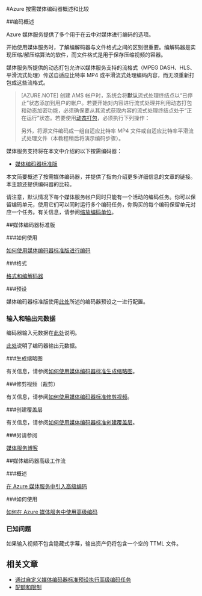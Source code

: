 <properties
    pageTitle="Azure 按需媒体编码器概述和比较 | Azure"
    description="本主题概述并比较 Azure 按需媒体编码器。"
    services="media-services"
    documentationcenter=""
    author="juliako"
    manager="erikre"
    editor="" />
<tags
    ms.assetid="e6bfc068-fa46-4d68-b1ce-9092c8f3a3c9"
    ms.service="media-services"
    ms.workload="media"
    ms.tgt_pltfrm="na"
    ms.devlang="na"
    ms.topic="article"
    ms.date="01/05/2017"
    wacn.date="02/24/2017"
    ms.author="juliako" />  


#Azure 按需媒体编码器概述和比较

##编码概述

Azure 媒体服务提供了多个用于在云中对媒体进行编码的选项。

开始使用媒体服务时，了解编解码器与文件格式之间的区别很重要。编解码器是实现压缩/解压缩算法的软件，而文件格式是用于保存压缩视频的容器。

媒体服务所提供的动态打包允许以媒体服务支持的流格式（MPEG DASH、HLS、平滑流式处理）传送自适应比特率 MP4 或平滑流式处理编码内容，而无须重新打包成这些流格式。

>[AZURE.NOTE]
创建 AMS 帐户时，系统会将**默认**流式处理终结点以“已停止”状态添加到用户的帐户。若要开始对内容进行流式处理并利用动态打包和动态加密功能，必须确保要从其流式获取内容的流式处理终结点处于“正在运行”状态。若要使用[动态打包](/documentation/articles/media-services-dynamic-packaging-overview/)，必须执行下列操作：
>
>另外，将源文件编码成一组自适应比特率 MP4 文件或自适应比特率平滑流式处理文件（本教程稍后将演示编码步骤）。

媒体服务支持将在本文中介绍的以下按需编码器：

- [媒体编码器标准版](/documentation/articles/media-services-encode-asset/#media-encoder-standard)

本文简要概述了按需媒体编码器，并提供了指向介绍更多详细信息的文章的链接。本主题还提供编码器的比较。

请注意，默认情况下每个媒体服务帐户同时只能有一个活动的编码任务。你可以保留编码单元，使用它们可以同时运行多个编码任务，你购买的每个编码保留单元对应一个任务。有关信息，请参阅[缩放编码单位](/documentation/articles/media-services-portal-encoding-units/)。

##<a name="media-encoder-standard"></a>媒体编码器标准版

###如何使用

[如何使用媒体编码器标准版进行编码](/documentation/articles/media-services-dotnet-encode-with-media-encoder-standard/)

###格式

[格式和编解码器](/documentation/articles/media-services-media-encoder-standard-formats/)

###预设

媒体编码器标准版使用[此处](/documentation/articles/media-services-mes-presets-overview/)所述的编码器预设之一进行配置。

### 输入和输出元数据
编码器输入元数据在[此处](/documentation/articles/media-services-input-metadata-schema/)说明。

[此处](/documentation/articles/media-services-output-metadata-schema/)说明了编码器输出元数据。

###生成缩略图

有关信息，请参阅[如何使用媒体编码器标准生成缩略图](/documentation/articles/media-services-advanced-encoding-with-mes/#thumbnails)。

###修剪视频（裁剪）

有关信息，请参阅[如何使用媒体编码器标准修剪视频](/documentation/articles/media-services-advanced-encoding-with-mes/#trim_video)。

###创建覆盖层

有关信息，请参阅[如何使用媒体编码器标准创建覆盖层](/documentation/articles/media-services-advanced-encoding-with-mes/#overlay)。

###另请参阅

[媒体服务博客](https://azure.microsoft.com/blog/2015/07/16/announcing-the-general-availability-of-media-encoder-standard/)
 
##媒体编码器高级工作流

###概述

[在 Azure 媒体服务中引入高级编码](https://azure.microsoft.com/blog/2015/03/05/introducing-premium-encoding-in-azure-media-services/)

###如何使用



[如何在 Azure 媒体服务中使用高级编码](https://azure.microsoft.com/blog/2015/03/06/how-to-use-premium-encoding-in-azure-media-services/)

### 已知问题
如果输入视频不包含隐藏式字幕，输出资产仍将包含一个空的 TTML 文件。


## 相关文章
* [通过自定义媒体编码器标准预设执行高级编码任务](/documentation/articles/media-services-custom-mes-presets-with-dotnet/)
* [配额和限制](/documentation/articles/media-services-quotas-and-limitations/)

<!--Reference links in article-->

[1]: /pricing/details/media-services/

<!---HONumber=Mooncake_0220_2017-->
<!--Update_Description: add one note for creating AMS account; remove "比较编码器" section-->